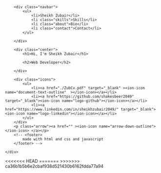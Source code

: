 <!DOCTYPE html>
<html lang="en">
<head>
    <meta charset="UTF-8">
    <meta http-equiv="X-UA-Compatible" content="IE=edge">
    <meta name="viewport" content="width=device-width, initial-scale=1.0">
    <link rel="stylesheet" href="style.css">
    <link href='https://css.gg/add.css' rel='stylesheet'>
    <title>Portfolio</title>
</head>
<body>
    <div class="container">

        <div class="navbar">
            <ul>
                <li>Sheikh Zubair</li>
                <li class="skills">Skills</li>
                <li class="about">Bio</li>
                <li class="contact">Contact</li>
            </ul>

        </div>

        <div class="center">
            <h1>Hi, I'm Sheikh Zubair</h1>

            <h2>Web Developer</h2>

        </div>

        <div class="icons">
            <ul>
                <li><a href="./ZubCv.pdf" target="_blank" ><ion-icon name="document-text-outline"  ></ion-icon></a></li>
                <li><a href="https://github.com/shakesbeer2049" target="_blank"><ion-icon name="logo-github"></ion-icon></a></li>
                <li><a href="https://www.linkedin.com/in/sheikhzubair2049/" target="_blank"><ion-icon name="logo-linkedin"></ion-icon></a></li>
            </ul>
        </div>
        <p class="arrow"><a href="" ><ion-icon name="arrow-down-outline"></ion-icon> </a></p>
        <!-- <footer>
            made with html and css and javascript
        </footer> -->

    </div>
</body>
<script type="module" src="https://unpkg.com/ionicons@5.5.2/dist/ionicons/ionicons.esm.js"></script>
<script nomodule src="https://unpkg.com/ionicons@5.5.2/dist/ionicons/ionicons.js"></script>
<script src="script.js"></script>
<<<<<<< HEAD
</html>
=======
</html>
>>>>>>> ca36b1b5b6e2cbaf938d521430b6162fdda77a94
